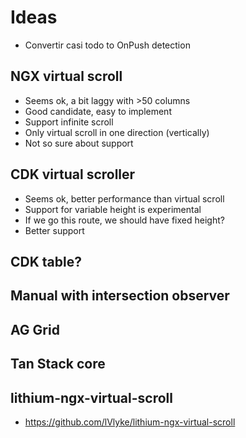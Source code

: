 # Ideas

- Convertir casi todo to OnPush detection

## NGX virtual scroll

- Seems ok, a bit laggy with >50 columns
- Good candidate, easy to implement
- Support infinite scroll
- Only virtual scroll in one direction (vertically)
- Not so sure about support

## CDK virtual scroller

- Seems ok, better performance than virtual scroll
- Support for variable height is experimental
- If we go this route, we should have fixed height?
- Better support

## CDK table?

## Manual with intersection observer

## AG Grid

## Tan Stack core

## lithium-ngx-virtual-scroll

- https://github.com/lVlyke/lithium-ngx-virtual-scroll
